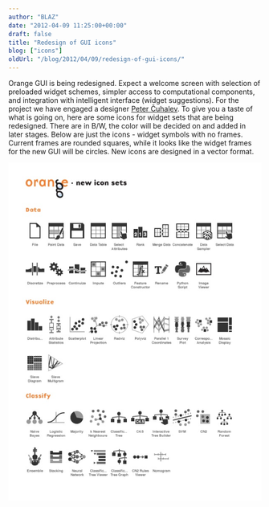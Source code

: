```yaml
---
author: "BLAZ"
date: "2012-04-09 11:25:00+00:00"
draft: false
title: "Redesign of GUI icons"
blog: ["icons"]
oldUrl: "/blog/2012/04/09/redesign-of-gui-icons/"
---
```


Orange GUI is being redesigned. Expect a welcome screen with selection of preloaded widget schemes, simpler access to computational components, and integration with intelligent interface (widget suggestions). For the project we have engaged a designer [Peter Čuhalev](http://yukaii.com/). To give you a taste of what is going on, here are some icons for widget sets that are being redesigned. There are in B/W, the color will be decided on and added in later stages. Below are just the icons - widget symbols with no frames. Current frames are rounded squares, while it looks like the widget frames for the new GUI will be circles. New icons are designed in a vector format.

![](orange-icons-new-sets.jpg)
